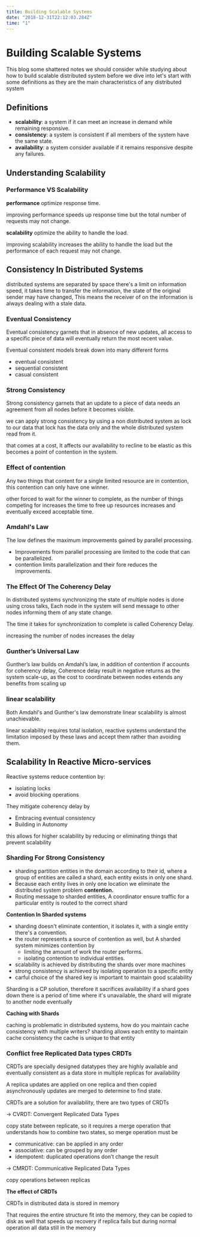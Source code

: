 ```yaml
---
title: Building Scalable Systems
date: "2018-12-31T22:12:03.284Z"
time: "1"
---
```


# Building Scalable Systems

This blog some shattered notes we should consider while studying about how to build scalable distributed system before we dive into let's start with some definitions as they are the main characteristics of any distributed system

## **Definitions**

- **scalability**: a system if it can meet an increase in demand while remaining responsive.
- **consistency**: a system is consistent if all members of the system have the same state.
- **availability**: a system consider available if it remains responsive despite any failures.

## **Understanding Scalability**

### **Performance VS Scalability**

**performance** optimize response time.

improving performance speeds up response time but the total number of requests may not change.

**scalability** optimize the ability to handle the load.

improving scalability increases the ability to handle the load but the performance of each request may not change.

## **Consistency In Distributed Systems**

distributed systems are separated by space there's a limit on information speed, it takes time to transfer the information, the state of the original sender may have changed, This means the receiver of on the information is always dealing with a stale data.

### **Eventual Consistency**

Eventual consistency garnets that in absence of new updates, all access to a specific piece of data will eventually return the most recent value.

Eventual consistent models break down into many different forms

- eventual consistent
- sequential consistent
- casual consistent

### **Strong Consistency**

Strong consistency garnets that an update to a piece of data needs an agreement from all nodes before it becomes visible.

we can apply strong consistency by using a non distributed system as lock to our data that lock has the data only and the whole distributed system read from it.

that comes at a cost, It affects our availability to recline to be elastic as this becomes a point of contention in the system.

### **Effect of contention**

Any two things that content for a single limited resource are in contention, this contention can only have one winner.

other forced to wait for the winner to complete, as the number of things competing for increases the time to free up resources increases and eventually exceed acceptable time.

### **Amdahl's Law**

The low defines the maximum improvements gained by parallel processing.

- Improvements from parallel processing are limited to the code that can be parallelized.
- contention limits parallelization and their fore reduces the improvements.

### **The Effect Of The Coherency Delay**

In distributed systems synchronizing the state of multiple nodes is done using cross talks, Each node in the system will send message to other nodes informing them of any state change.

The time it takes for synchronization to complete is called Coherency Delay.

increasing the number of nodes increases the delay

### **Gunther’s Universal Law**

Gunther’s law builds on Amdahl’s law, in addition of contention if accounts for coherency delay, Coherence delay result in negative returns as the system scale-up, as the cost to coordinate between nodes extends any benefits from scaling up

### **linear scalability**

Both Amdahl's and Gunther's law demonstrate linear scalability is almost unachievable.

linear scalability requires total isolation, reactive systems understand the limitation imposed by these laws and accept them rather than avoiding them.

## **Scalability In Reactive Micro-services**

Reactive systems reduce contention by:

- isolating locks
- avoid blocking operations

They mitigate coherency delay by

- Embracing eventual consistency
- Building in Autonomy

this allows for higher scalability by reducing or eliminating things that prevent scalability

### **Sharding For Strong Consistency**

- sharding partition entities in the domain according to their id, where a group of entities are called a shard, each entity exists in only one shard.
- Because each entity lives in only one location we eliminate the distributed system problem **contention.**
- Routing message to sharded entities, A coordinator ensure traffic for a particular entity is routed to the correct shard

**Contention In Sharded systems**

- sharding doesn't eliminate contention, it isolates it, with a single entity there's a convention.
- the router represents a source of contention as well, but A sharded system minimizes contention by
    - limiting the amount of work the router performs.
    - isolating contention to individual entities.
- scalability is achieved by distributing the shards over more machines
- strong consistency is achieved by isolating operation to a specific entity
- carful choice of the shared key is important to maintain good scalability

Sharding is a CP solution, therefore it sacrifices availability if a shard goes down there is a period of time where it's unavailable, the shard will migrate to another node eventually

**Caching with Shards**

caching is problematic in distributed systems, how do you maintain cache consistency with multiple writers? sharding allows each entity to maintain cache consistency the cache is unique to that entity

### **Conflict free Replicated Data types CRDTs**

CRDTs are specially designed datatypes they are highly available and eventually consistent as a data store in multiple replicas for availability

A replica updates are applied on one replica and then copied asynchronously updates are merged to determine to find state.

CRDTs are a solution for availability, there are two types of CRDTs

→ CVRDT: Convergent Replicated Data Types

copy state between replicate, so it requires a merge operation that understands how to combine two states, so merge operation must be

- communicative: can be applied in any order
- associative: can be grouped by any order
- idempotent: duplicated operations don’t change the result

→ CMRDT: Communicative Replicated Data Types

copy operations between replicas

**The effect of CRDTs**

CRDTs in distributed data is stored in memory

That requires the entire structure fit into the memory, they can be copied to disk as well that speeds up recovery if replica fails but during normal operation all data still in the memory
